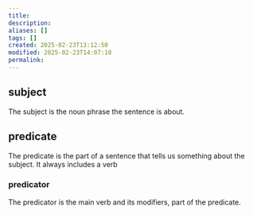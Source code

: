 ```yaml
---
title: 
description: 
aliases: []
tags: []
created: 2025-02-23T13:12:50
modified: 2025-02-23T14:07:18
permalink:
---
```


## subject

The subject is the noun phrase the sentence is about.

## predicate

The predicate is  the part of a sentence that tells us something about the subject. It always includes a verb

### predicator

The predicator is the main verb and its modifiers, part of the predicate.
